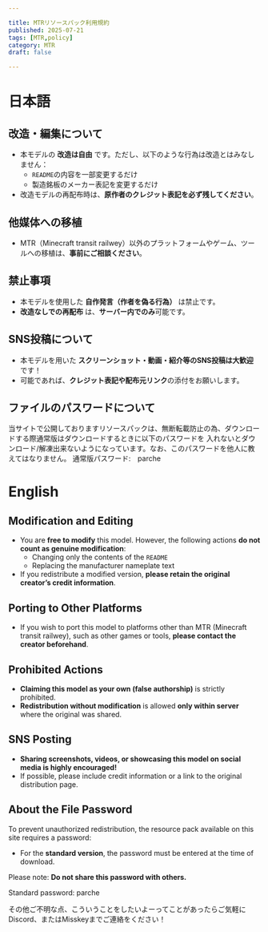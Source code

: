 ```yaml
---

title: MTRリソースパック利用規約
published: 2025-07-21
tags: [MTR,policy]
category: MTR
draft: false

---
```


# 日本語

##  改造・編集について
- 本モデルの **改造は自由** です。ただし、以下のような行為は改造とはみなしません：
  - `README`の内容を一部変更するだけ
  - 製造銘板のメーカー表記を変更するだけ
- 改造モデルの再配布時は、**原作者のクレジット表記を必ず残してください**。

##  他媒体への移植
- MTR（Minecraft transit railwey）以外のプラットフォームやゲーム、ツールへの移植は、**事前にご相談ください**。

##  禁止事項
- 本モデルを使用した **自作発言（作者を偽る行為）** は禁止です。
- **改造なしでの再配布** は、**サーバー内でのみ**可能です。

##  SNS投稿について
- 本モデルを用いた **スクリーンショット・動画・紹介等のSNS投稿は大歓迎** です！
- 可能であれば、**クレジット表記や配布元リンク**の添付をお願いします。

## ファイルのパスワードについて
当サイトで公開しておりますリソースパックは、無断転載防止の為、ダウンロードする際通常版はダウンロードするときに以下のパスワードを 入れないとダウンロード/解凍出来ないようになっています。なお、このパスワードを他人に教えてはなりません。
通常版パスワード:　parche

#  English

##  Modification and Editing
- You are **free to modify** this model. However, the following actions **do not count as genuine modification**:
  - Changing only the contents of the `README`
  - Replacing the manufacturer nameplate text
- If you redistribute a modified version, **please retain the original creator’s credit information**.

##  Porting to Other Platforms
- If you wish to port this model to platforms other than MTR (Minecraft transit railwey), such as other games or tools, **please contact the creator beforehand**.

##  Prohibited Actions
- **Claiming this model as your own (false authorship)** is strictly prohibited.
- **Redistribution without modification** is allowed **only within server** where the original was shared.

##  SNS Posting
- **Sharing screenshots, videos, or showcasing this model on social media is highly encouraged!**
- If possible, please include credit information or a link to the original distribution page.

##  About the File Password

To prevent unauthorized redistribution, the resource pack available on this site requires a password:

- For the **standard version**, the password must be entered at the time of download.

Please note: **Do not share this password with others.**

Standard password: parche


その他ご不明な点、こういうことをしたいよーってことがあったらご気軽にDiscord、またはMisskeyまでご連絡をください！